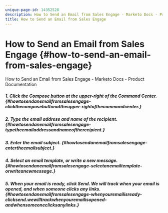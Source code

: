 ```yaml
---
unique-page-id: 14352528
description: How to Send an Email from Sales Engage - Marketo Docs - Product Documentation
title: How to Send an Email from Sales Engage
---
```


# How to Send an Email from Sales Engage {#how-to-send-an-email-from-sales-engage}

How to Send an Email from Sales Engage - Marketo Docs - Product Documentation

##### 1. Click the Compose button at the upper-right of the Command Center. {#howtosendanemailfromsalesengage-clickthecomposebuttonattheupper-rightofthecommandcenter.}

##### 2. Type the email address and name of the recipient. {#howtosendanemailfromsalesengage-typetheemailaddressandnameoftherecipient.}

##### 3. Enter the email subject. {#howtosendanemailfromsalesengage-entertheemailsubject.}

##### 4. Select an email template, or write a new message. {#howtosendanemailfromsalesengage-selectanemailtemplate-orwriteanewmessage.}

##### 5. When your email is ready, click Send. We will track when your email is opened, and when someone clicks any links. {#howtosendanemailfromsalesengage-whenyouremailisready-clicksend.wewilltrackwhenyouremailisopened-andwhensomeoneclicksanylinks.}

